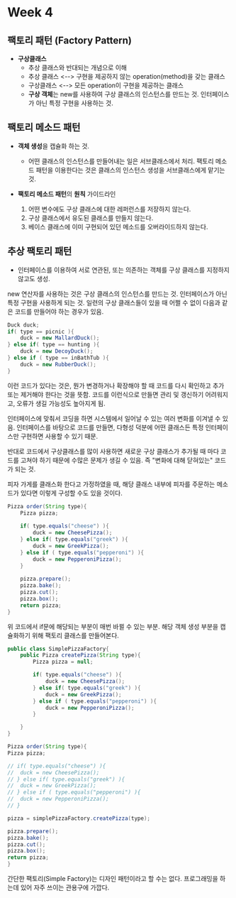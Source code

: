 # Week 4

## 팩토리 패턴 (Factory Pattern) 

* **구상클래스**
  * 추상 클래스와 반대되는 개념으로 이해
  * 추상 클래스 <--> 구현을 제공하지 않는 operation(method)을 갖는 클래스
  * 구상클래스 <--> 모든 operation이 구현을 제공하는 클래스
  * **구상 객체**는 new를 사용하여 구상 클래스의 인스턴스를 만드는 것. 인터페이스가 아닌 특정 구현을 사용하는 것.

## 팩토리 메소드 패턴
* **객체 생성**을 캡슐화 하는 것.
  * 어떤 클래스의 인스턴스를 만들어내는 일은 서브클래스에서 처리. 팩토리 메소드 패턴을 이용한다는 것은 클래스의 인스턴스 생성을 서브클래스에게 맡기는 것.
    
* **팩토리 메소드 패턴**의 **원칙** 가이드라인
  1. 어떤 변수에도 구상 클래스에 대한 레퍼런스를 저장하지 않는다.
  2. 구상 클래스에서 유도된 클래스를 만들지 않는다.
  3. 베이스 클래스에 이미 구현되어 있던 메소드를 오버라이드하지 않는다.

## 추상 팩토리 패턴
* 인터페이스를 이용하여 서로 연관된, 또는 의존하는 객체를 구상 클래스를 지정하지 않고도 생성.
  
new 연산자를 사용하는 것은 구상 클래스의 인스턴스를 만드는 것. 인터페이스가 아닌 특정 구현을 사용하게 되는 것.
일련의 구상 클래스들이 있을 때 어쩔 수 없이 다음과 같은 코드를 만들어야 하는 경우가 있음.  


```JAVA
Duck duck;
if( type == picnic ){
    duck = new MallardDuck();
} else if( type == hunting ){
    duck = new DecoyDuck();
} else if ( type == inBathTub ){
    duck = new RubberDuck();
}
```
이런 코드가 있다는 것은, 뭔가 변경하거나 확장해야 할 때 코드를 다시 확인하고 추가 또는 제거해야 한다는 것을 뜻함.
코드를 이런식으로 만들면 관리 및 갱신하기 어려워지고, 오류가 생길 가능성도 높아지게 됨.

인터페이스에 맞춰서 코딩을 하면 시스템에서 일어날 수 있는 여러 변화를 이겨낼 수 있음. 인터페이스를 바탕으로 코드를 만들면, 다형성 덕분에 어떤 클래스든 특정 인터페이스만 구현하면 사용할 수 있기 때문.  
  
반대로 코드에서 구상클래스를 많이 사용하면 새로운 구상 클래스가 추가될 때 마다 코드를 고쳐야 하기 때문에 수많은 문제가 생길 수 있음. 즉 "변화에 대해 닫혀있는" 코드가 되는 것.

피자 가게를 클래스화 한다고 가정하였을 때, 해당 클래스 내부에 피자를 주문하는 메소드가 있다면 이렇게 구성할 수도 있을 것이다.

```JAVA
Pizza order(String type){
    Pizza pizza;
    
    if( type.equals("cheese") ){
        duck = new CheesePizza();
    } else if( type.equals("greek") ){
        duck = new GreekPizza();
    } else if ( type.equals("pepperoni") ){
        duck = new PepperoniPizza();
    }
    
    pizza.prepare();
    pizza.bake();
    pizza.cut();
    pizza.box();
    return pizza;
}
```
위 코드에서 if문에 해당되는 부분이 매번 바뀔 수 있는 부분. 해당 객체 생성 부분을 캡슐화하기 위해 팩토리 클래스를 만들어본다.

```JAVA
public class SimplePizzaFactory{
    public Pizza createPizza(String type){
        Pizza pizza = null;

        if( type.equals("cheese") ){
            duck = new CheesePizza();
        } else if( type.equals("greek") ){
            duck = new GreekPizza();
        } else if ( type.equals("pepperoni") ){
            duck = new PepperoniPizza();
        }

    }
}
```

```JAVA
Pizza order(String type){
Pizza pizza;

// if( type.equals("cheese") ){
//  duck = new CheesePizza();
// } else if( type.equals("greek") ){
//  duck = new GreekPizza();
// } else if ( type.equals("pepperoni") ){
//  duck = new PepperoniPizza();
// }

pizza = simplePizzaFactory.createPizza(type);

pizza.prepare();
pizza.bake();
pizza.cut();
pizza.box();
return pizza;
}
```
간단한 팩토리(Simple Factory)는 디자인 패턴이라고 할 수는 없다. 프로그래밍을 하는데 있어 자주 쓰이는 관용구에 가깝다.

